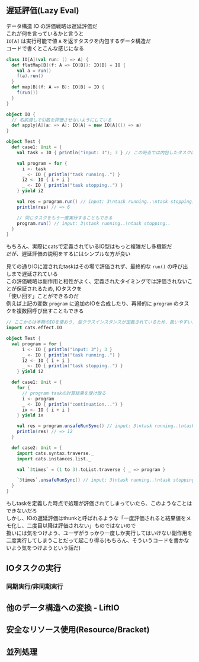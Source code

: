 ## 遅延評価(Lazy Eval)
データ構造 IO の評価戦略は遅延評価だ  
これが何を言っているかと言うと  
`IO[A]` は実行可能で値 `A` を返すタスクを内包するデータ構造だ  
コードで書くとこんな感じになる  

```scala
class IO[A](val run: () => A) {
  def flatMap[B](f: A => IO[B]): IO[B] = IO {
    val a = run()
    f(a).run()
  }
  def map[B](f: A => B): IO[B] = IO {
    f(run())
  }
}

object IO {
  // 名前渡しで引数を評価させないようにしている
  def apply[A](a: => A): IO[A] = new IO[A](() => a)
}

object Test {
  def case1: Unit = {
    val task = IO { println("input: 3"); 3 } // この時点では内包したタスクは実行されない

    val program = for {
      i <- task
      _ <- IO { println("task running..") }
      i2 <- IO { i + i }
      _ <- IO { println("task stopping..") }
    } yield i2

    val res = program.run() // input: 3\ntask running..\ntask stopping..
    println(res) // => 6

    // 同じタスクをもう一度実行することもできる
    program.run() // input: 3\ntask running..\ntask stopping..
  }
}
```

もちろん、実際にcatsで定義されているIO型はもっと複雑だし多機能だ  
だが、遅延評価の説明をするにはシンプルな方が良い  

見ての通りIOに渡されたtaskはその場で評価されず、最終的な `run()` の呼び出しまで遅延されている  
この評価戦略は副作用と相性がよく、定義されたタイミングでは評価されないことが保証されるため, IOタスクを  
「使い回す」ことができるのだ  
例えば上記の変数 `program` に追加のIOを合成したり、再帰的に `program` のタスクを複数回呼び出すこともできる  

```scala
// ここからは本物のIOを使おう, 型クラスインスタンスが定義されているため、扱いやすいからだ
import cats.effect.IO

object Test {
  val program = for {
      i <- IO { println("input: 3"); 3 }
      _ <- IO { println("task running..") }
      i2 <- IO { i + i }
      _ <- IO { println("task stopping..") }
    } yield i2

  def case1: Unit = {
    for {
      // program taskの計算結果を受け取る
      i <- program
      _ <- IO { println("continuation...") }
      ix <- IO { i + i }
    } yield ix

    val res = program.unsafeRunSync() // input: 3\ntask running..\ntask stopping..\ncontinuation...
    println(res) // => 12
  }

  def case2: Unit = {
    import cats.syntax.traverse._
    import cats.instances.list._

    val `3times` = (1 to 3).toList.traverse { _ => program }

    `3times`.unsafeRunSync() // input: 3\ntask running..\ntask stopping..\ninput: 3\ntask running..\ntask stopping..\ninput: 3\ntask running..\ntask stopping..
  }
}
```

もしtaskを定義した時点で処理が評価されてしまっていたら、このようなことはできないだろ  
しかし、IOの遅延評価はthunkと呼ばれるような「一度評価されると結果値をメモ化し、二度目以降は評価されない」ものではないので  
扱いには気をつけよう、ユーザがうっかり一度しか実行してはいけない副作用を二度実行してしまうことだって起こり得る(もちろん、そういうコードを書かないよう気をつけようという話だ)  

## IOタスクの実行

### 同期実行/非同期実行

## 他のデータ構造への変換 - LiftIO

## 安全なリソース使用(Resource/Bracket)

## 並列処理
